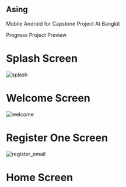 ## Asing

Mobile Android for Capstone Project At Bangkit

Progress Project Preview

# Splash Screen
![splash](https://github.com/rfaizm/asing/assets/100756074/0c9a9d95-690d-4486-bab4-b65fe1262563)

# Welcome Screen
![welcome](https://github.com/rfaizm/asing/assets/100756074/55fcded2-18e3-4ea2-81ae-b7b80c21b07d)

# Register One Screen
![register_email](https://github.com/rfaizm/asing/assets/100756074/9ce6d5b6-a77e-4fd7-b99f-0e231ab35f5a)

# Home Screen
